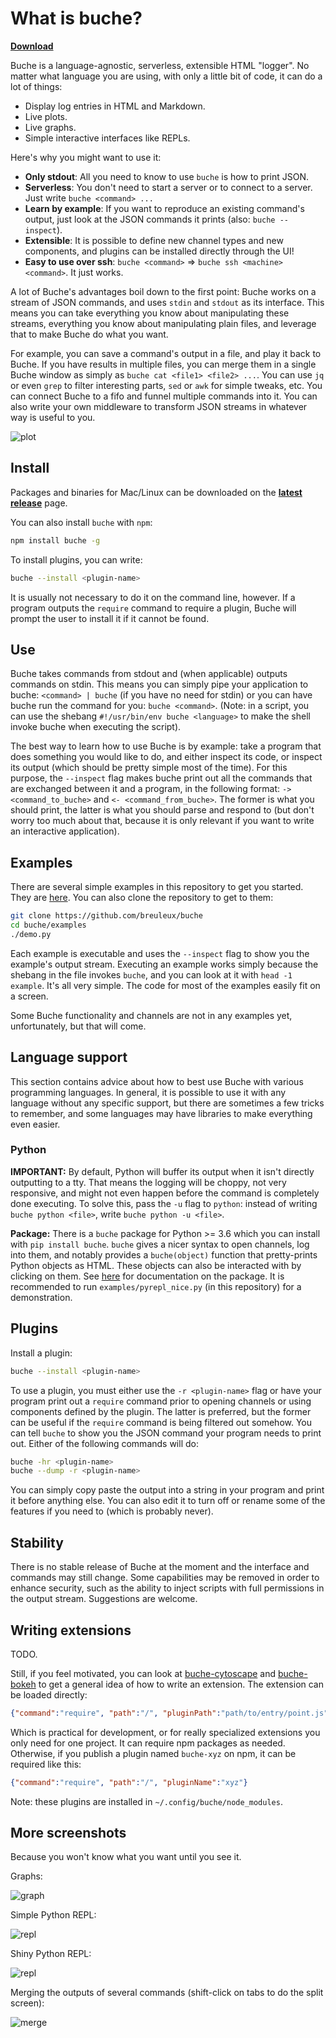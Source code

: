 
# What is buche?

[**Download**](https://github.com/breuleux/buche/releases/latest)

Buche is a language-agnostic, serverless, extensible HTML "logger". No matter what language you are using, with only a little bit of code, it can do a lot of things:

* Display log entries in HTML and Markdown.
* Live plots.
* Live graphs.
* Simple interactive interfaces like REPLs.

Here's why you might want to use it:

* **Only stdout**: All you need to know to use `buche` is how to print JSON.
* **Serverless**: You don't need to start a server or to connect to a server. Just write `buche <command> ...`
* **Learn by example**: If you want to reproduce an existing command's output, just look at the JSON commands it prints (also: `buche --inspect`).
* **Extensible**: It is possible to define new channel types and new components, and plugins can be installed directly through the UI!
* **Easy to use over ssh**: `buche <command>` => `buche ssh <machine> <command>`. It just works.

A lot of Buche's advantages boil down to the first point: Buche works on a stream of JSON commands, and uses `stdin` and `stdout` as its interface. This means you can take everything you know about manipulating these streams, everything you know about manipulating plain files, and leverage that to make Buche do what you want.

For example, you can save a command's output in a file, and play it back to Buche. If you have results in multiple files, you can merge them in a single Buche window as simply as `buche cat <file1> <file2> ...`. You can use `jq` or even `grep` to filter interesting parts, `sed` or `awk` for simple tweaks, etc. You can connect Buche to a fifo and funnel multiple commands into it. You can also write your own middleware to transform JSON streams in whatever way is useful to you.

![plot](media/example-plot.png)

## Install

Packages and binaries for Mac/Linux can be downloaded on the [**latest release**](https://github.com/breuleux/buche/releases/latest) page.

You can also install `buche` with `npm`:

```bash
npm install buche -g
```

To install plugins, you can write:

```bash
buche --install <plugin-name>
```

It is usually not necessary to do it on the command line, however. If a program outputs the `require` command to require a plugin, Buche will prompt the user to install it if it cannot be found.

## Use

Buche takes commands from stdout and (when applicable) outputs commands on stdin. This means you can simply pipe your application to buche: `<command> | buche` (if you have no need for stdin) or you can have buche run the command for you: `buche <command>`. (Note: in a script, you can use the shebang `#!/usr/bin/env buche <language>` to make the shell invoke buche when executing the script).

The best way to learn how to use Buche is by example: take a program that does something you would like to do, and either inspect its code, or inspect its output (which should be pretty simple most of the time). For this purpose, the `--inspect` flag makes buche print out all the commands that are exchanged between it and a program, in the following format: `-> <command_to_buche>` and `<- <command_from_buche>`. The former is what you should print, the latter is what you should parse and respond to (but don't worry too much about that, because it is only relevant if you want to write an interactive application).

## Examples

There are several simple examples in this repository to get you started. They are [here](https://github.com/breuleux/buche/tree/master/examples). You can also clone the repository to get to them:

```bash
git clone https://github.com/breuleux/buche
cd buche/examples
./demo.py
```

Each example is executable and uses the `--inspect` flag to show you the example's output stream. Executing an example works simply because the shebang in the file invokes `buche`, and you can look at it with `head -1 example`. It's all very simple. The code for most of the examples easily fit on a screen.

Some Buche functionality and channels are not in any examples yet, unfortunately, but that will come.

## Language support

This section contains advice about how to best use Buche with various programming languages. In general, it is possible to use it with any language without any specific support, but there are sometimes a few tricks to remember, and some languages may have libraries to make everything even easier.

### Python

**IMPORTANT:** By default, Python will buffer its output when it isn't directly outputting to a tty. That means the logging will be choppy, not very responsive, and might not even happen before the command is completely done executing. To solve this, pass the `-u` flag to `python`: instead of writing `buche python <file>`, write `buche python -u <file>`.

**Package:** There is a `buche` package for Python >= 3.6 which you can install with `pip install buche`. `buche` gives a nicer syntax to open channels, log into them, and notably provides a `buche(object)` function that pretty-prints Python objects as HTML. These objects can also be interacted with by clicking on them. See [here](https://github.com/breuleux/pybuche) for documentation on the package. It is recommended to run `examples/pyrepl_nice.py` (in this repository) for a demonstration.

## Plugins

Install a plugin:

```bash
buche --install <plugin-name>
```

To use a plugin, you must either use the `-r <plugin-name>` flag or have your program print out a `require` command prior to opening channels or using components defined by the plugin. The latter is preferred, but the former can be useful if the `require` command is being filtered out somehow. You can tell `buche` to show you the JSON command your program needs to print out. Either of the following commands will do:

```bash
buche -hr <plugin-name>
buche --dump -r <plugin-name>
```

You can simply copy paste the output into a string in your program and print it before anything else. You can also edit it to turn off or rename some of the features if you need to (which is probably never).

## Stability

There is no stable release of Buche at the moment and the interface and commands may still change. Some capabilities may be removed in order to enhance security, such as the ability to inject scripts with full permissions in the output stream. Suggestions are welcome.

## Writing extensions

TODO.

Still, if you feel motivated, you can look at [buche-cytoscape](https://github.com/breuleux/buche-cytoscape) and [buche-bokeh](https://github.com/breuleux/buche-cytoscape) to get a general idea of how to write an extension. The extension can be loaded directly:

```json
{"command":"require", "path":"/", "pluginPath":"path/to/entry/point.js"}
```

Which is practical for development, or for really specialized extensions you only need for one project. It can require npm packages as needed. Otherwise, if you publish a plugin named `buche-xyz` on npm, it can be required like this:

```json
{"command":"require", "path":"/", "pluginName":"xyz"}
```

Note: these plugins are installed in `~/.config/buche/node_modules`.

## More screenshots

Because you won't know what you want until you see it.

Graphs:

![graph](media/example-graph.png)

Simple Python REPL:

![repl](media/example-pyrepl.png)

Shiny Python REPL:

![repl](media/example-pyrepl_nice.png)

Merging the outputs of several commands (shift-click on tabs to do the split screen):

![merge](media/example-merge.png)
